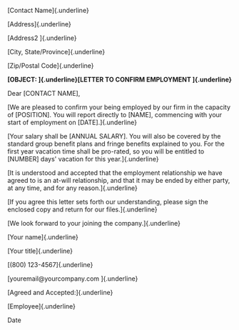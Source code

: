 [Contact Name]{.underline}

[Address]{.underline}

[Address2 ]{.underline}

[City, State/Province]{.underline}

[Zip/Postal Code]{.underline}

**[OBJECT: ]{.underline}[LETTER TO CONFIRM EMPLOYMENT ]{.underline}**

Dear \[CONTACT NAME\],

[We are pleased to confirm your being employed by our firm in the
capacity of \[POSITION\]. You will report directly to \[NAME\],
commencing with your start of employment on \[DATE\].]{.underline}

[Your salary shall be \[ANNUAL SALARY\]. You will also be covered by the
standard group benefit plans and fringe benefits explained to you. For
the first year vacation time shall be pro-rated, so you will be entitled
to \[NUMBER\] days\' vacation for this year.]{.underline}

[It is understood and accepted that the employment relationship we have
agreed to is an at-will relationship, and that it may be ended by either
party, at any time, and for any reason.]{.underline}

[If you agree this letter sets forth our understanding, please sign the
enclosed copy and return for our files.]{.underline}

[We look forward to your joining the company.]{.underline}

[Your name]{.underline}

[Your title]{.underline}

[(800) 123-4567]{.underline}

[youremail\@yourcompany.com ]{.underline}

[Agreed and Accepted:]{.underline}

[Employee]{.underline}

Date
